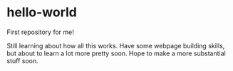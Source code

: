 # hello-world
First repository for me!

Still learning about how all this works.
Have some webpage building skills, but about to learn a lot more pretty soon.
Hope to make a more substantial stuff soon.
